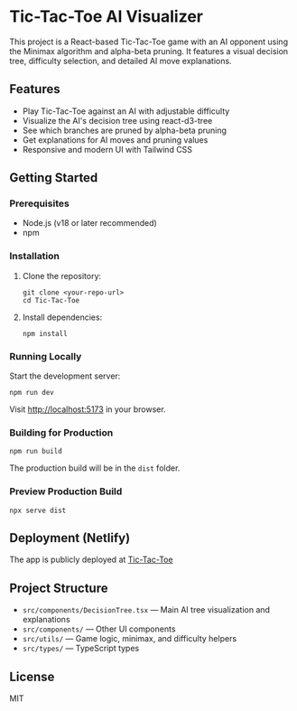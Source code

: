 # Tic-Tac-Toe AI Visualizer

This project is a React-based Tic-Tac-Toe game with an AI opponent using the Minimax algorithm and alpha-beta pruning. It features a visual decision tree, difficulty selection, and detailed AI move explanations.

## Features
- Play Tic-Tac-Toe against an AI with adjustable difficulty
- Visualize the AI's decision tree using react-d3-tree
- See which branches are pruned by alpha-beta pruning
- Get explanations for AI moves and pruning values
- Responsive and modern UI with Tailwind CSS

## Getting Started

### Prerequisites
- Node.js (v18 or later recommended)
- npm

### Installation
1. Clone the repository:
   ```
   git clone <your-repo-url>
   cd Tic-Tac-Toe
   ```
2. Install dependencies:
   ```
   npm install
   ```

### Running Locally
Start the development server:
```
npm run dev
```
Visit [http://localhost:5173](http://localhost:5173) in your browser.

### Building for Production
```
npm run build
```
The production build will be in the `dist` folder.

### Preview Production Build
```
npx serve dist
```

## Deployment (Netlify)
The app is publicly deployed at [Tic-Tac-Toe](https://sprightly-florentine-7e0bfd.netlify.app/)

## Project Structure
- `src/components/DecisionTree.tsx` — Main AI tree visualization and explanations
- `src/components/` — Other UI components
- `src/utils/` — Game logic, minimax, and difficulty helpers
- `src/types/` — TypeScript types

## License
MIT
